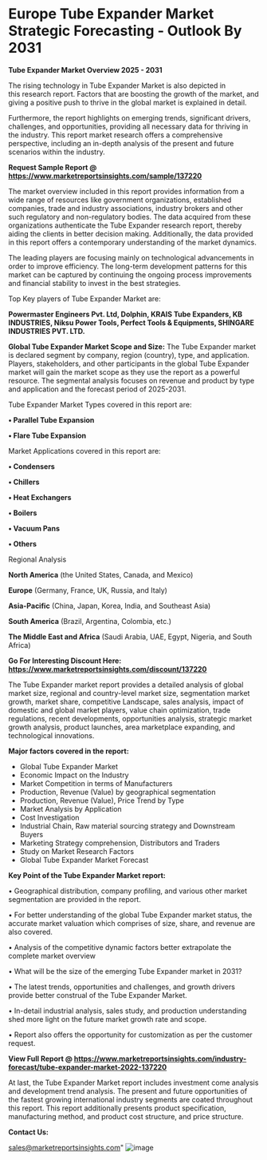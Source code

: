 # Europe Tube Expander Market Strategic Forecasting - Outlook By 2031

<Strong> Tube Expander Market Overview 2025 - 2031</strong>

The rising technology in Tube Expander Market is also depicted in this research report. Factors that are boosting the growth of the market, and giving a positive push to thrive in the global market is explained in detail.

Furthermore, the report highlights on emerging trends, significant drivers, challenges, and opportunities, providing all necessary data for thriving in the industry. This report market research offers a comprehensive perspective, including an in-depth analysis of the present and future scenarios within the industry.

<strong>Request Sample Report @ <a href=https://www.marketreportsinsights.com/sample/137220>https://www.marketreportsinsights.com/sample/137220</a></strong>

The market overview included in this report provides information from a wide range of resources like government organizations, established companies, trade and industry associations, industry brokers and other such regulatory and non-regulatory bodies. The data acquired from these organizations authenticate the Tube Expander research report, thereby aiding the clients in better decision making. Additionally, the data provided in this report offers a contemporary understanding of the market dynamics.

The leading players are focusing mainly on technological advancements in order to improve efficiency. The long-term development patterns for this market can be captured by continuing the ongoing process improvements and financial stability to invest in the best strategies.

Top Key players of Tube Expander Market are:

<strong>Powermaster Engineers Pvt. Ltd, Dolphin, KRAIS Tube Expanders, KB INDUSTRIES, Niksu Power Tools, Perfect Tools & Equipments, SHINGARE INDUSTRIES PVT. LTD.</strong>

<strong><b>Global Tube Expander Market Scope and Size:</b></strong>
The Tube Expander market is declared segment by company, region (country), type, and application. Players, stakeholders, and other participants in the global Tube Expander market will gain the market scope as they use the report as a powerful resource. The segmental analysis focuses on revenue and product by type and application and the forecast period of 2025-2031.

Tube Expander Market Types covered in this report are:

<strong>• Parallel Tube Expansion

• Flare Tube Expansion</strong>

Market Applications covered in this report are:

<strong>• Condensers

• Chillers

• Heat Exchangers

• Boilers

• Vacuum Pans

• Others</strong> 

Regional Analysis

<strong>North America</strong> (the United States, Canada, and Mexico)

<strong>Europe</strong> (Germany, France, UK, Russia, and Italy)

<strong>Asia-Pacific</strong> (China, Japan, Korea, India, and Southeast Asia)

<strong>South America</strong> (Brazil, Argentina, Colombia, etc.)

<strong>The Middle East and Africa</strong> (Saudi Arabia, UAE, Egypt, Nigeria, and South Africa)

<strong>Go For Interesting Discount Here: <a href=https://www.marketreportsinsights.com/discount/137220>https://www.marketreportsinsights.com/discount/137220</a></strong>

The Tube Expander market report provides a detailed analysis of global market size, regional and country-level market size, segmentation market growth, market share, competitive Landscape, sales analysis, impact of domestic and global market players, value chain optimization, trade regulations, recent developments, opportunities analysis, strategic market growth analysis, product launches, area marketplace expanding, and technological innovations.

<strong><b>Major factors covered in the report:</b></strong>
<ul>
  <li>Global Tube Expander Market </li>
  <li>Economic Impact on the Industry</li>
  <li>Market Competition in terms of Manufacturers</li>
  <li>Production, Revenue (Value) by geographical segmentation</li>
  <li>Production, Revenue (Value), Price Trend by Type</li>
  <li>Market Analysis by Application</li>
  <li>Cost Investigation</li>
  <li>Industrial Chain, Raw material sourcing strategy and Downstream Buyers</li>
  <li>Marketing Strategy comprehension, Distributors and Traders</li>
  <li>Study on Market Research Factors</li>
  <li>Global Tube Expander Market Forecast</li>
</ul>

<strong><b>Key Point of the Tube Expander Market report:</b></strong>

• Geographical distribution, company profiling, and various other market segmentation are provided in the report.

• For better understanding of the global Tube Expander market status, the accurate market valuation which comprises of size, share, and revenue are also covered.

• Analysis of the competitive dynamic factors better extrapolate the complete market overview

• What will be the size of the emerging Tube Expander market in 2031?

• The latest trends, opportunities and challenges, and growth drivers provide better construal of the Tube Expander Market.

• In-detail industrial analysis, sales study, and production understanding shed more light on the future market growth rate and scope.

• Report also offers the opportunity for customization as per the customer request.

<strong><b>View Full Report @ <a href=https://www.marketreportsinsights.com/industry-forecast/tube-expander-market-2022-137220>https://www.marketreportsinsights.com/industry-forecast/tube-expander-market-2022-137220</a></b></strong>


At last, the Tube Expander Market report includes investment come analysis and development trend analysis. The present and future opportunities of the fastest growing international industry segments are coated throughout this report. This report additionally presents product specification, manufacturing method, and product cost structure, and price structure.

<strong>Contact Us:</strong>

sales@marketreportsinsights.com"
![image](https://github.com/user-attachments/assets/79626a25-6b16-4e6f-aa64-b7f750b95e52)
